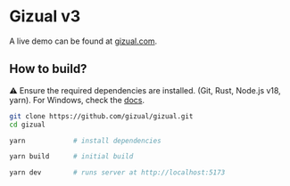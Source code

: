 # Gizual v3

A live demo can be found at [gizual.com](https://www.gizual.com).

## How to build?

⚠️ Ensure the required dependencies are installed. (Git, Rust, Node.js v18, yarn). For Windows, check the [docs](./docs/dep-install-windows.md).

```bash
git clone https://github.com/gizual/gizual.git
cd gizual

yarn            # install dependencies

yarn build      # initial build

yarn dev        # runs server at http://localhost:5173

```
